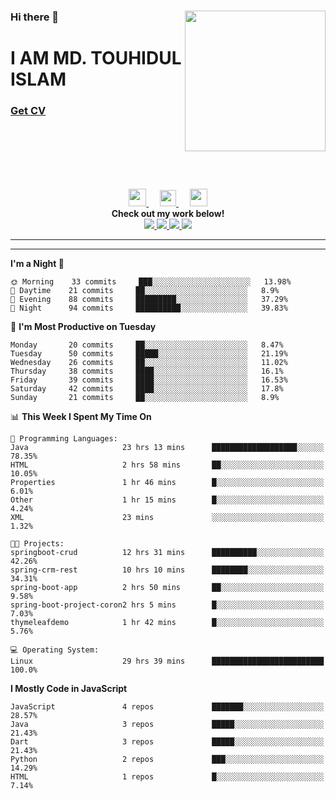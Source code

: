 <div>
<img align="right" width="225" height="225" src="https://touhid-jisan.github.io/img/about-us.png">
<div>
  <h3> </h3>
  <h3> </h3>
  <h3>Hi there 👋</h3>
  <h1>I AM MD. TOUHIDUL ISLAM</h1>
 <!-- <h3>Software Engineer</h3> -->
  <h3> <a href="https://touhid-jisan.github.io/pdf/Touhidul_Islam.pdf"><span>Get CV</span></a></h3>
</div>
</div>
<br/><br/><br/><br/><br/>

<p align="center">
  <a href= "https://www.instagram.com/touhid_jisan/">
    <img src="https://img.icons8.com/ios-glyphs/256/000000/instagram-new.svg" width="28px"/>
  </a>
  &emsp;
  <a href="https://www.linkedin.com/in/touhid-jisan/">
    <img src="https://img.icons8.com/ios-filled/256/000000/linkedin.svg" width="26px"/>
  </a>
  &emsp;
  <a href="http://touhid-jisan.github.io/">
    <img src="https://img.icons8.com/material/256/000000/globe--v1.png" width="28px"/>
  </a>
  <br> 
  <strong>Check out my work below!</strong><br>
  
  <a href="https://badges.pufler.dev/years/touhid-jisan?style=flat-square&color=black&logo=github">
    <img src="https://badges.pufler.dev/years/touhid-jisan?style=flat-square&color=black&logo=github">
  </a>
  <a href="https://github.com/touhid-jisan?tab=repositories">
    <img src="https://badges.pufler.dev/repos/touhid-jisan?style=flat-square&color=black&logo=github">
  </a>
  <a href="https://gist.github.com/touhid-jisan">
    <img src="https://badges.pufler.dev/gists/touhid-jisan?style=flat-square&color=black&logo=github">
  </a>
  <a href="https://github.com/touhid-jisan">
    <img src="https://badges.pufler.dev/commits/monthly/touhid-jisan?style=flat-square&color=black&logo=github">
  </a>
</p>
<hr><hr>
<!--
**touhid-jisan/touhid-jisan** is a ✨ _special_ ✨ repository because its `README.md` (this file) appears on your GitHub profile.

Here are some ideas to get you started:

- 🔭 I’m currently working on ...
- 🌱 I’m currently learning ...
- 👯 I’m looking to collaborate on ...
- 🤔 I’m looking for help with ...
- 💬 Ask me about ...
- 📫 How to reach me: ...
- 😄 Pronouns: ...
- ⚡ Fun fact: ...
-->

<!--START_SECTION:waka-->
**I'm a Night 🦉** 

```text
🌞 Morning    33 commits     ███░░░░░░░░░░░░░░░░░░░░░░   13.98% 
🌆 Daytime    21 commits     ██░░░░░░░░░░░░░░░░░░░░░░░   8.9% 
🌃 Evening    88 commits     █████████░░░░░░░░░░░░░░░░   37.29% 
🌙 Night      94 commits     ██████████░░░░░░░░░░░░░░░   39.83%

```
📅 **I'm Most Productive on Tuesday** 

```text
Monday       20 commits     ██░░░░░░░░░░░░░░░░░░░░░░░   8.47% 
Tuesday      50 commits     █████░░░░░░░░░░░░░░░░░░░░   21.19% 
Wednesday    26 commits     ██░░░░░░░░░░░░░░░░░░░░░░░   11.02% 
Thursday     38 commits     ████░░░░░░░░░░░░░░░░░░░░░   16.1% 
Friday       39 commits     ████░░░░░░░░░░░░░░░░░░░░░   16.53% 
Saturday     42 commits     ████░░░░░░░░░░░░░░░░░░░░░   17.8% 
Sunday       21 commits     ██░░░░░░░░░░░░░░░░░░░░░░░   8.9%

```


📊 **This Week I Spent My Time On** 

```text
💬 Programming Languages: 
Java                     23 hrs 13 mins      ███████████████████░░░░░░   78.35% 
HTML                     2 hrs 58 mins       ██░░░░░░░░░░░░░░░░░░░░░░░   10.05% 
Properties               1 hr 46 mins        █░░░░░░░░░░░░░░░░░░░░░░░░   6.01% 
Other                    1 hr 15 mins        █░░░░░░░░░░░░░░░░░░░░░░░░   4.24% 
XML                      23 mins             ░░░░░░░░░░░░░░░░░░░░░░░░░   1.32%

🐱‍💻 Projects: 
springboot-crud          12 hrs 31 mins      ██████████░░░░░░░░░░░░░░░   42.26% 
spring-crm-rest          10 hrs 10 mins      ████████░░░░░░░░░░░░░░░░░   34.31% 
spring-boot-app          2 hrs 50 mins       ██░░░░░░░░░░░░░░░░░░░░░░░   9.58% 
spring-boot-project-coron2 hrs 5 mins        █░░░░░░░░░░░░░░░░░░░░░░░░   7.03% 
thymeleafdemo            1 hr 42 mins        █░░░░░░░░░░░░░░░░░░░░░░░░   5.76%

💻 Operating System: 
Linux                    29 hrs 39 mins      █████████████████████████   100.0%

```

**I Mostly Code in JavaScript** 

```text
JavaScript               4 repos             ███████░░░░░░░░░░░░░░░░░░   28.57% 
Java                     3 repos             █████░░░░░░░░░░░░░░░░░░░░   21.43% 
Dart                     3 repos             █████░░░░░░░░░░░░░░░░░░░░   21.43% 
Python                   2 repos             ███░░░░░░░░░░░░░░░░░░░░░░   14.29% 
HTML                     1 repos             █░░░░░░░░░░░░░░░░░░░░░░░░   7.14%

```



<!--END_SECTION:waka-->
